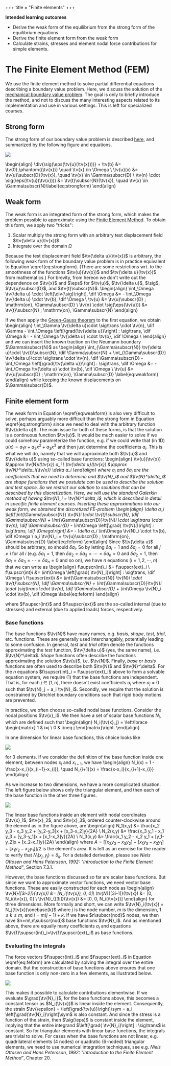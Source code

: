 +++
 title = "Finite elements"
+++

**Intended learning outcomes**
* Derive the weak form of the equilibrium from the strong form of the equilibrium equations
* Derive the finite element form from the weak form
* Calculate strains, stresses and element nodal force contributions for simple elements.

# The Finite Element Method (FEM)
We use the finite element method to solve partial differential equations describing a boundary value problem. 
Here, we discuss the solution of the [mechanical boundary value problem](/BoundaryValueProblem). 
The goal is only to briefly introduce the method, and not to discuss the many interesting aspects related to its implementation 
and use in various settings. This is left for specialized courses. 

## Strong form
The strong form of our boundary value problem is described [here](/BoundaryValueProblem), and summarized by the following figure and equations.

![](/assets/Potato.svg)

\begin{align}
\div{\sig(\eps(\tv{u}(\tv{x})))} + \tv{b} &= \tv{0},\phantom{(\tv{x})} \quad \tv{x} \in \Omega \\
\tv{u}(x) &= \tv{u}\subscr{D}(\tv{x}), \quad \tv{x} \in \Gamma\subscr{D} \\
\tv{n} \cdot \sig(\eps(\tv{u}(\tv{x}))) &= \tv{t}\subscr{N}(\tv{x}), \quad \tv{x} \in \Gamma\subscr{N}\label{eq:strongform}
\end{align}

## Weak form
The weak form is an integrated form of the strong form, which makes the problem possible to approximate using the [Finite Element Method](#finite_element_form). To obtain this form, we apply two "tricks":

1. Scalar multiply the strong form with an arbitrary test displacement field $\tv{\delta u}(\tv{x})$
2. Integrate over the domain $\Omega$

Because the test displacement field $\tv{\delta u}(\tv{x})$ is arbitrary, the following weak form of the boundary value problem is in practice equivalent to Equation \eqref{eq:strongform}. (There are some restrictions wrt. to the smoothness of the functions $\tv{u}(\tv{x})$ and $\tv{\delta u}(\tv{x})$ from mathematics.) For brevity, from hereon we don't write out the dependence on $\tv{x}$ and $\eps$ for $\tv{u}$, $\tv{\delta u}$, $\sig$, $\tv{u}\subscr{D}$, and $\tv{t}\subscr{N}$. 
\begin{align}
\int_\Omega \tv{\delta u} \cdot \left[\div{\sig}\right]\, \dif \Omega &= - \int_\Omega \tv{\delta u} \cdot \tv{b}\, \dif \Omega \\
\tv{u} &= \tv{u}\subscr{D} \; \mathrm{on}\, \Gamma\subscr{D} \\
\tv{n} \cdot \sig(\eps(\tv{u})) &= \tv{t}\subscr{N} \; \mathrm{on}\, \Gamma\subscr{N}
\end{align}

If we then apply the [Green-Gauss theorem](https://knutam.github.io/tensors/Theory/TensorIntegration/) to the first equation, we obtain
\begin{align}
\int_\Gamma \tv{\delta u}\cdot \sig\trans \cdot \tv{n}\, \dif \Gamma - \int_\Omega \left[\grad{\tv{\delta u}}\right] : \sig\trans\, \dif \Omega &= - \int_\Omega \tv{\delta u} \cdot \tv{b}\, \dif \Omega \\
\end{align}
and we can insert the known traction on the Neumann boundary $\Gamma\subscr{N}$ as
\begin{align}
\int_{\Gamma\subscr{N}} \tv{\delta u}\cdot \tv{t}\subscr{N}\, \dif \Gamma\subscr{N} + \int_{\Gamma\subscr{D}} \tv{\delta u}\cdot \sig\trans \cdot \tv{n}\, \dif \Gamma\subscr{D} - \int_\Omega \left[\grad{\tv{\delta u}}\right] : \sig\trans\, \dif \Omega &= - \int_\Omega \tv{\delta u} \cdot \tv{b}\, \dif \Omega \\
\tv{u} &= \tv{u}\subscr{D} \; \mathrm{on}\, \Gamma\subscr{D} \label{eq:weakform}
\end{align}
while keeping the known displacements on $\Gamma\subscr{D}$. 

## Finite element form
The weak form in Equation \eqref{eq:weakform} is also very difficult to solve, perhaps arguably more difficult than the strong form in Equation \eqref{eq:strongform} since we need to deal with the arbitrary function $\tv{\delta u}$. The main issue for both of these forms, is that the solution is a continuous function $\tv{u}$. It would be much easier to solve if we could somehow parameterize the function, e.g. if we could write that (in 1D) $u(x) = a_1 x + a_2 x^2 + a_3 x^3$ and then just determine the coefficients $a_i$. This is what we will do, namely that we will approximate both $\tv{u}$ and $\tv{\delta u}$ using so-called base functions:
\begin{align}
\tv{u}(\tv{x}) &\approx \tv{N}_i(\tv{x}) a_i \\
\tv{\delta u}(\tv{x}) &\approx \tv{N}^\delta_i(\tv{x}) \delta a_i
\end{align}
where $a_i$ and $\delta a_i$ are the coefficients that we need to determine and $\tv{N}_i$ and $\tv{N}^\delta_i$ are shape functions that we postulate can be used to describe the solution and test space. So we restrict our solution to solutions that can be described by this *discretization*. Here, we will use the standard Galerkin method of having $\tv{N}_i = \tv{N}^\delta_i$, which is described in detail in specific finite element courses. Inserting these approximations into our weak form, we obtained the discretized FE-problem 
\begin{align}
\delta a_i \left[\int_{\Gamma\subscr{N}} \tv{N}_i \cdot \tv{t}\subscr{N}\, \dif \Gamma\subscr{N} + \int_{\Gamma\subscr{D}}\tv{N}_i \cdot \sig\trans \cdot \tv{n}\, \dif \Gamma\subscr{D} - \int_\Omega \left[\grad{ \tv{N}_i}\right] : \sig\trans\, \dif \Omega\right] &= - \delta a_i \int_\Omega \tv{N}_i \cdot \tv{b}\, \dif \Omega \\
a_i \tv{N}_i = \tv{u}\subscr{D} \; \mathrm{on}\, \Gamma\subscr{D} \label{eq:feform}
\end{align}
Since $\tv{\delta u}$ should be arbitrary, so should $\delta a_i$. So by letting $\delta a_i=1$ and $\delta a_j=0$ for all $j\neq i$ for all $i$ (e.g. $\delta a_1=1$, then $\delta a_2=\delta a_3=\cdots=\delta a_n=0$ and $\delta a_2=1$, then $\delta a_1=\delta a_3=\cdots=\delta a_n=0$ and so on), we have $n$ equations ($i=1,2,\cdots,n$) that we can write as
\begin{align}
f\supscr{int}_i &= f\supscr{ext}_i \\
f\supscr{int}_i &= \int_\Omega \left[\grad{ \tv{N}_i}\right] : \sig\trans\, \dif \Omega \\
f\supscr{ext}_i &= \int_{\Gamma\subscr{N}} \tv{N}_i \cdot \tv{t}\subscr{N}\, \dif \Gamma\subscr{N} + \int_{\Gamma\subscr{D}}\tv{N}_i \cdot \sig\trans \cdot \tv{n}\, \dif \Gamma\subscr{D} + \int_\Omega \tv{N}_i \cdot \tv{b}\, \dif \Omega \label{eq:feform}
\end{align}

where $f\supscr{int}$ and $f\supscr{ext}$ are the so-called internal (due to stresses) and external (due to applied loads) forces, respectively. 

### Base functions
The base functions $\tv{N}$ have many names, e.g. *basis*, *shape*, *test*, *trial*, etc. functions. These are generally used interchangably, potentially leading to some confusion.
In general, *test* and *trial* often denote the functions approximating the *test* function, $\tv{\delta u}$ (yes, the same name), i.e. $\tv{N}^\delta$. *Shape*
functions often describe the functions approximating the solution $\tv{u}$, i.e. $\tv{N}$. Finally, *base* or *basis* functions are often used to describe both $\tv{N}$ and $\tv{N}^\delta$.
For the $n$ equations $f\supscr{int}_i = f\supscr{ext}_i$ above to form a solvable equation system, we require (1) that the base functions are independent. That is, for each $j\in[1,n]$, there doesn't exist 
coefficients $a_i$ where $a_j=0$ such that $\tv{N}_j = a_i \tv{N}_i$. Secondly, we require that the solution is constrained by Dirichlet boundary conditions such that rigid body motions are prevented. 

In practice, we often choose so-called nodal base functions. Consider the nodal positions $\tv{x}_i$. We then have a set of scalar base functions $N_i$, which are defined such that
\begin{align}
N_i(\tv{x}_j) = \left\lbrace \begin{matrix} 1 & i=j \\ 0 & i\neq j \end{matrix}\right.
\end{align}

In one dimension for linear base functions, this choice looks like

![](/assets/BaseFunctions1D.svg#halfwidth)

for 3 elements. If we consider the definition of the base function inside one element, between nodes $x_i$ and $x_{i+1}$, we have
\begin{align}
N_i(x) = 1 - \frac{x-x_i}{x_{i+1}-x_{i}}, \quad N_{i+1}(x) = \frac{x-x_i}{x_{i+1}-x_{i}}
\end{align}

As we increase to two dimensions, we have a more complicated situation. The left figure below shows only the triangular element, and then each of the base function in the other three figures.

![](/assets/BaseFunctions2D.svg#fullwidth)

The linear base functions inside an element with nodal coordinates $\tv{x}_1$, $\tv{x}_2$, and $\tv{x}_3$, ordered counter-clockwise around the element as in the figure above, are
\begin{align}
N_1(x,y) &= \frac{x_2 y_3 - x_3 y_2 + [y_2-y_3]x + [x_3-x_2]y}{2A} \\
N_2(x,y) &= \frac{x_3 y_1 - x_1 y_3 + [y_3-y_1]x + [x_1-x_3]y}{2A} \\
N_3(x,y) &= \frac{x_1 y_2 - x_2 y_1 + [y_1-y_2]x + [x_2-x_1]y}{2A}
\end{align}
where $A=\left[[x_2 y_3 - x_3 y_2] - [x_1 y_3 - x_3 y_1] + [x_1 y_2 - x_2 y_1]\right]/2$ is the element's area. It is left as an exercise for the reader to verify that $N_i(x_j,y_j)=\delta_{ij}$. For a detailed derivation, please see *Niels Ottosen and Hans Petersson, 1992: "Introduction to the Finite Element Method"*, Section 7.3.1. 

However, the base functions discussed so far are scalar base functions. But since we want to approximate vector functions, we need vector base functions. These are easily constructed for each node as
\begin{align}
\tv{N}_{[3i-2]}(\tv{x}) &= [N_i(\tv{x}), 0, 0]\\
\tv{N}_{[3i-1]}(\tv{x}) &= [0, N_i(\tv{x}), 0] \\
\tv{N}_{[3i]}(\tv{x}) &= [0, 0, N_i(\tv{x})]
\end{align}
for three dimensions. More formally and short, we can write $\tv{N}_i(\tv{x}) = N_j(\tv{x})\onebase{k}$ where $j$ is the node number, $m$ is the dimension, $1\leq k\leq m$, and $i=m(j-1)+k$. If we have $n\subscr{nod}$ nodes, we then have $n=m\,n\subscr{nod}$ base functions $\tv{N}_i$. And as mentioned above, there are equally many coefficients $a_i$ and equations $\tv{f}\supscr{int}_i=\tv{f}\supscr{ext}_i$ as base functions.


### Evaluating the integrals
The force vectors $f\supscr{int}_i$ and $f\supscr{ext}_i$ in Equation \eqref{eq:feform} are calculated by solving the integral over the entire domain. But the construction of base functions above ensures that one base function is only non-zero in a few elements, as illustrated below. 

![](/assets/BaseFunctionsMesh.svg#fullwidth)

This makes it possible to calculate contributions elementwise. If we evaluate $\grad{\tv{N}_i}$, for the base functions above, this becomes a constant tensor as $N_j(\tv{x})$ is linear inside the element. Consequently, the strain $\tv{\epsilon} = \left[\grad{\tv{u}}\right]\sym = a_i \left[\grad{\tv{N}_i}\right]\sym$ is also constant. And since the stress is a function of the strain, then $\sig(\eps)$ is constant inside the element, implying that the entire integrand $\left[\grad{ \tv{N}_i}\right] : \sig\trans$ is constant. So for triangular elements with linear base functions, the integrals are trivial to solve. For cases when the base functions are not linear, e.g. quadrilateral elements (4 nodes) or quadratic (6-noded) triangular elements, we need to use numerical integration techniques, see e.g. *Niels Ottosen and Hans Petersson, 1992: "Introduction to the Finite Element Method"*, Chapter 20. 